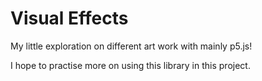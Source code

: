 # Visual Effects

My little exploration on different art work with mainly p5.js!

I hope to practise more on using this library in this project.
